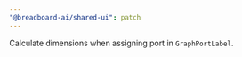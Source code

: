 ```yaml
---
"@breadboard-ai/shared-ui": patch
---
```


Calculate dimensions when assigning port in `GraphPortLabel`.
